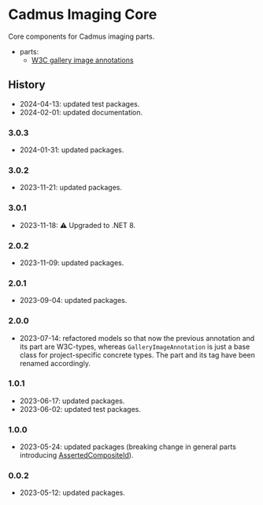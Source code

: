 ﻿# Cadmus Imaging Core

Core components for Cadmus imaging parts.

- parts:
  - [W3C gallery image annotations](docs/w3c-gallery-image-annotations.md)

## History

- 2024-04-13: updated test packages.
- 2024-02-01: updated documentation.

### 3.0.3

- 2024-01-31: updated packages.

### 3.0.2

- 2023-11-21: updated packages.

### 3.0.1

- 2023-11-18: ⚠️ Upgraded to .NET 8.

### 2.0.2

- 2023-11-09: updated packages.

### 2.0.1

- 2023-09-04: updated packages.

### 2.0.0

- 2023-07-14: refactored models so that now the previous annotation and its part are W3C-types, whereas `GalleryImageAnnotation` is just a base class for project-specific concrete types. The part and its tag have been renamed accordingly.

### 1.0.1

- 2023-06-17: updated packages.
- 2023-06-02: updated test packages.

### 1.0.0

- 2023-05-24: updated packages (breaking change in general parts introducing [AssertedCompositeId](https://github.com/vedph/cadmus-bricks-shell/blob/master/projects/myrmidon/cadmus-refs-asserted-ids/README.md#asserted-composite-id)).

### 0.0.2

- 2023-05-12: updated packages.
